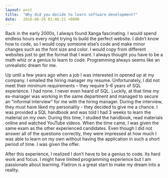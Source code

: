 ```yaml
---
layout: post
title:  "Why did you decide to learn software development?"
date:   2016-06-28 01:46:21 +0000
---
```



Back in the early 2000s, I always found Xanga fascinating. I would spend endless hours every night trying to build the perfect website. I didn’t know how to code, so I would copy someone else’s code and make minor changes such as the font size and color. I would copy from different websites just to get the format that I want. I always thought you have to be a math whiz or a genius to learn to code. Programming always seems like an unrealistic dream for me. 

Up until a few years ago when a job I was interested in opened up at my company. I emailed the hiring manager my resume. Unfortunately, I did not meet their minimum requirements – they require 5-6 years of SQL experience. I had none. I never even heard of SQL. Luckily, at that time my ex-manager was working in the same department and managed to secure an "informal interview" for me with the hiring manager. During the interview, they must have liked my personality - they decided to give me a chance. I was provided a SQL handbook and was told I had 3 weeks to learn the material on my own. During this time, I studied the handbook, read materials online and watched YouTube videos. When the time came, I was given the same exam as the other experienced candidates. Even though I did not answer all of the questions correctly, they were impressed at how much I was able to learn on my own without having the application in such a short period of time. I was given the offer. 

After this experience, I realized I don’t have to be a genius to code. Its hard work and focus. I might have limited programming experience but I am passionate about learning. Flatiron is a great start to make my dream into a reality.

